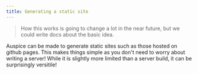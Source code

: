 ```yaml
---
title: Generating a static site
---
```


> How this works is going to change a lot in the near future, but we could write docs about the basic idea.

Auspice can be made to generate static sites such as those hosted on github pages.
This makes things simple as you don't need to worry about writing a server!
While it is slightly more limited than a server build, it can be surprisingly versitile!